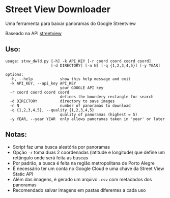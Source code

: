 # Street View Downloader

Uma ferramenta para baixar panoramas do Google Streetview

Baseado na API [streetview](https://github.com/robolyst/streetview/tree/master/streetview)

## Uso:

```
usage: stvw_dwld.py [-h] -k API_KEY [-r coord coord coord coord]
					[-d DIRECTORY] [-n N] [-q {1,2,3,4,5}] [-y YEAR]

options:
  -h, --help            show this help message and exit
  -k API_KEY, --api_key API_KEY
						your GOOGLE API key
  -r coord coord coord coord
						defines the boundery rectangle for search
  -d DIRECTORY          directory to save images
  -n N                  number of panoramas to download
  -q {1,2,3,4,5}, --quality {1,2,3,4,5}
						quality of panoramas (highest = 5)
  -y YEAR, --year YEAR  only allows panoramas taken in 'year' or later

```

## Notas:

- Script faz uma busca aleatória por panoramas
- Opção ```-r``` toma duas 2 coordenadas (latitude e longitude) que define um retângulo onde será feita as buscas
- Por padrão, a busca é feita na região metropolitana de Porto Alegre
- É necessário ter um conta no Google Cloud e uma chave da Street View Static API
- Além das imagens, é gerado um arquivo ```.csv``` com metadados dos panoramas
- Recomendado salvar imagens em pastas diferentes a cada uso

